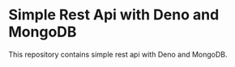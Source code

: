 # Simple Rest Api with Deno and MongoDB
This repository contains simple rest api with Deno and MongoDB.